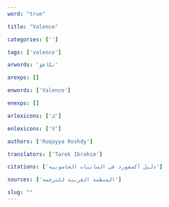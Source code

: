 ```yaml
---
word: "true"

title: "Valence"

categories: ['']

tags: ['valence']

arwords: 'تكافؤ'

arexps: []

enwords: ['Valence']

enexps: []

arlexicons: ['ك']

enlexicons: ['V']

authors: ['Ruqayya Roshdy']

translators: ['Tarek Ibrahim']

citations: ['دليل أكسفورد في السانيات الحاسوبية']

sources: ['المنظمة العربية للترجمة']

slug: ""
---
```

